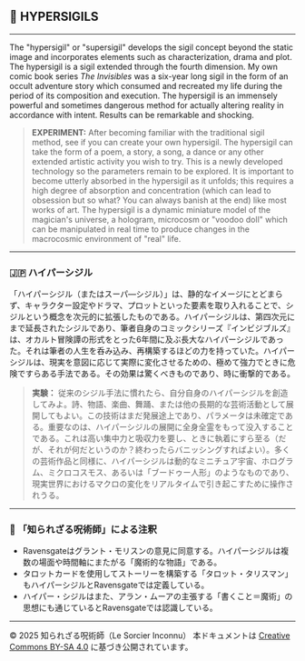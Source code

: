 ## 🧛 HYPERSIGILS

---

The "hypersigil" or "supersigil" develops the sigil concept beyond the static image and incorporates elements such as characterization, drama and plot. The hypersigil is a sigil extended through the fourth dimension. My own comic book series *The Invisibles* was a six-year long sigil in the form of an occult adventure story which consumed and recreated my life during the period of its composition and execution. The hypersigil is an immensely powerful and sometimes dangerous method for actually altering reality in accordance with intent. Results can be remarkable and shocking.

> **EXPERIMENT:**
> After becoming familiar with the traditional sigil method, see if you can create your own hypersigil. The hypersigil can take the form of a poem, a story, a song, a dance or any other extended artistic activity you wish to try. This is a newly developed technology so the parameters remain to be explored. It is important to become utterly absorbed in the hypersigil as it unfolds; this requires a high degree of absorption and concentration (which can lead to obsession but so what? You can always banish at the end) like most works of art. The hypersigil is a dynamic miniature model of the magician's universe, a hologram, microcosm or "voodoo doll" which can be manipulated in real time to produce changes in the macrocosmic environment of "real" life.

---

### 🇯🇵 ハイパーシジル

「ハイパーシジル（またはスーパ―シジル）」は、静的なイメージにとどまらず、キャラクター設定やドラマ、プロットといった要素を取り入れることで、シジルという概念を次元的に拡張したものである。ハイパーシジルは、第四次元にまで延長されたシジルであり、筆者自身のコミックシリーズ『インビジブルズ』は、オカルト冒険譚の形式をとった6年間に及ぶ長大なハイパーシジルであった。それは筆者の人生を呑み込み、再構築するほどの力を持っていた。ハイパーシジルは、現実を意図に応じて実際に変化させるための、極めて強力でときに危険ですらある手法である。その効果は驚くべきものであり、時に衝撃的である。

> **実験：**
> 従来のシジル手法に慣れたら、自分自身のハイパーシジルを創造してみよ。詩、物語、楽曲、舞踊、または他の長期的な芸術活動として展開してもよい。この技術はまだ発展途上であり、パラメータは未確定である。重要なのは、ハイパーシジルの展開に全身全霊をもって没入することである。これは高い集中力と吸収力を要し、ときに執着にすら至る（だが、それが何だというのか？終わったらバニッシングすればよい）。多くの芸術作品と同様に、ハイパーシジルは動的なミニチュア宇宙、ホログラム、ミクロコスモス、あるいは「ブードゥー人形」のようなものであり、現実世界におけるマクロの変化をリアルタイムで引き起こすために操作されうる。

---

### 🐌 「知られざる呪術師」による注釈

- Ravensgateはグラント・モリスンの意見に同意する。ハイパーシジルは複数の場面や時間軸にまたがる「魔術的な物語」である。
- タロットカードを使用してストーリーを構築する「タロット・タリスマン」もハイパーシジルとRavensgateでは定義している。
- ハイパー・シジルはまた、アラン・ムーアの主張する「書くこと＝魔術」の思想にも通じているとRavensgateでは認識している。

---

© 2025 知られざる呪術師（Le Sorcier Inconnu） 
本ドキュメントは [Creative Commons BY-SA 4.0](https://creativecommons.org/licenses/by-sa/4.0/deed.ja) に基づき公開されています。
